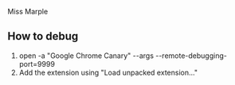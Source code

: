 Miss Marple


## How to debug

1. open -a "Google Chrome Canary" --args --remote-debugging-port=9999
2. Add the extension using "Load unpacked extension..."
